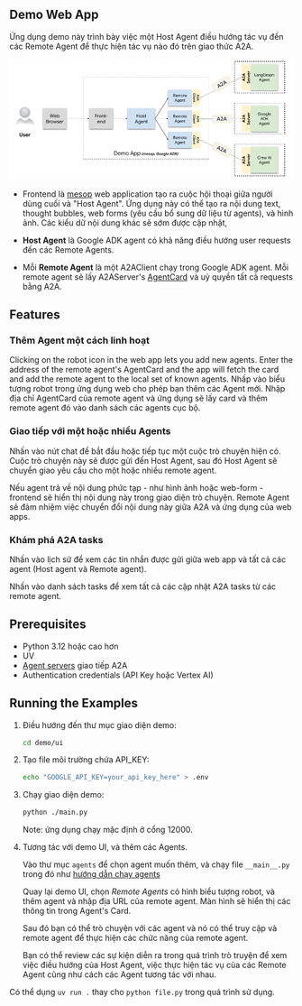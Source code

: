 ## Demo Web App

Ứng dụng demo này trình bày việc một Host Agent điều hướng tác vụ đến các Remote Agent để thực hiện tác vụ nào đó trên giao thức A2A.

![image](./a2a_demo_arch.png)

- Frontend là [mesop](https://github.com/mesop-dev/mesop) web application tạo ra cuộc hội thoại giữa người dùng cuối và "Host Agent". Ứng dụng này có thể tạo ra nội dung text, thought bubbles, web forms (yêu cầu bổ sung dữ liệu từ agents), và hình ảnh. Các kiểu dữ nội dung khác sẽ sớm được cập nhật,

- **Host Agent** là Google ADK agent có khả năng điều hướng user requests đến các Remote Agents.

- Mỗi **Remote Agent** là một A2AClient chạy trong Google ADK agent. Mỗi remote agent sẽ lấy A2AServer's [AgentCard](https://google.github.io/A2A/#documentation?id=agent-card) và uỷ quyền tất cả requests bằng A2A.

## Features

<need quick gif>

### Thêm Agent một cách linh hoạt

Clicking on the robot icon in the web app lets you add new agents. Enter the address of the remote agent's AgentCard and the app will fetch the card and add the remote agent to the local set of known agents.
Nhấp vào biểu tượng robot trong ứng dụng web cho phép bạn thêm các Agent mới. Nhập địa chỉ AgentCard của remote agent và ứng dụng sẽ lấy card và thêm remote agent đó vào danh sách các agents cục bộ.

### Giao tiếp với một hoặc nhiều Agents

Nhấn vào nút chat để bắt đầu hoặc tiếp tục một cuộc trò chuyện hiện có. Cuộc trò chuyện này sẽ được gửi đến Host Agent, sau đó Host Agent sẽ chuyển giao yêu cầu cho một hoặc nhiều remote agent.

Nếu agent trả về nội dung phức tạp - như hình ảnh hoặc web-form - frontend sẽ hiển thị nội dung này trong giao diện trò chuyện. Remote Agent sẽ đảm nhiệm việc chuyển đổi nội dung này giữa A2A và ứng dụng của web apps.

### Khám phá A2A tasks

Nhấn vào lịch sử để xem các tin nhắn được gửi giữa web app và tất cả các agent (Host agent và Remote agent).

Nhấn vào danh sách tasks để xem tất cả các cập nhật A2A tasks từ các remote agent.

## Prerequisites

- Python 3.12 hoặc cao hơn
- UV
- [Agent servers](/agents/README.md) giao tiếp A2A 
- Authentication credentials (API Key hoặc Vertex AI)

## Running the Examples

1. Điều hướng đến thư mục giao diện demo:
   ```bash
   cd demo/ui
   ```
2. Tạo file môi trường chứa API_KEY:

   ```bash
   echo "GOOGLE_API_KEY=your_api_key_here" > .env
   ```

3. Chạy giao diện demo:

   ```bash
   python ./main.py
   ```

   Note: ứng dụng chạy mặc định ở cổng 12000.

4. Tương tác với demo UI, và thêm các Agents.

   Vào thư mục `agents` để chọn agent muốn thêm, và chạy file `__main__.py` trong đó như [hướng dẫn chạy agents](/agents/README.md)

   Quay lại demo UI, chọn _Remote Agents_ có hình biểu tượng robot, và thêm agent và nhập địa URL của remote agent. Màn hình sẽ hiển thị các thông tin trong Agent's Card.

   Sau đó bạn có thể trò chuyện với các agent và nó có thể truy cập và remote agent để thực hiện các chức năng của remote agent.

   Bạn có thể review các sự kiện diễn ra trong quá trình trò truyện để xem việc điều hướng của Host Agent, việc thực hiện tác vụ của các Remote Agent cũng như cách các Agent tương tác với nhau.


Có thể dụng `uv run .` thay cho `python file.py` trong quá trình sử dụng.